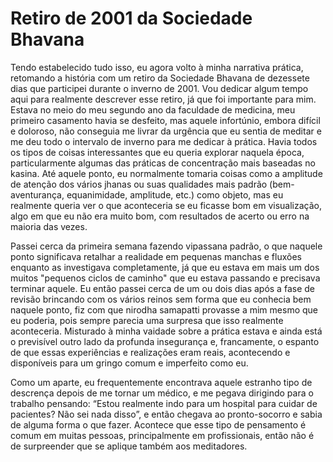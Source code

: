 # Retiro de 2001 da Sociedade Bhavana

Tendo estabelecido tudo isso, eu agora volto à minha narrativa prática, retomando a história com um retiro da Sociedade Bhavana de dezessete dias que participei durante o inverno de 2001. Vou dedicar algum tempo aqui para realmente descrever esse retiro, já que foi importante para mim. Estava no meio do meu segundo ano da faculdade de medicina, meu primeiro casamento havia se desfeito, mas aquele infortúnio, embora difícil e doloroso, não conseguia me livrar da urgência que eu sentia de meditar e me deu todo o intervalo de inverno para me dedicar à prática. Havia todos os tipos de coisas interessantes que eu queria explorar naquela época, particularmente algumas das práticas de concentração mais baseadas no kasina. Até aquele ponto, eu normalmente tomaria coisas como a amplitude de atenção dos vários jhanas ou suas qualidades mais padrão (bem-aventurança, equanimidade, amplitude, etc.) como objeto, mas eu realmente queria ver o que aconteceria se eu ficasse bom em visualização, algo em que eu não era muito bom, com resultados de acerto ou erro na maioria das vezes.

Passei cerca da primeira semana fazendo vipassana padrão, o que naquele ponto significava retalhar a realidade em pequenas manchas e fluxões enquanto as investigava completamente, já que eu estava em mais um dos muitos "pequenos ciclos de caminho" que eu estava passando e precisava terminar aquele. Eu então passei cerca de um ou dois dias após a fase de revisão brincando com os vários reinos sem forma que eu conhecia bem naquele ponto, fiz com que nirodha samapatti provasse a mim mesmo que eu poderia, pois sempre parecia uma surpresa que isso realmente aconteceria. Misturado à minha vaidade sobre a prática estava e ainda está o previsível outro lado da profunda insegurança e, francamente, o espanto de que essas experiências e realizações eram reais, acontecendo e disponíveis para um gringo comum e imperfeito como eu.

Como um aparte, eu frequentemente encontrava aquele estranho tipo de descrença depois de me tornar um médico, e me pegava dirigindo para o trabalho pensando: “Estou realmente indo para um hospital para cuidar de pacientes? Não sei nada disso”, e então chegava ao pronto-socorro e sabia de alguma forma o que fazer. Acontece que esse tipo de pensamento é comum em muitas pessoas, principalmente em profissionais, então não é de surpreender que se aplique também aos meditadores.
